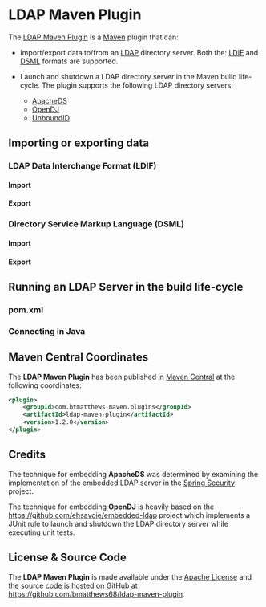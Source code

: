 LDAP Maven Plugin
=================

The [LDAP Maven Plugin](http://ldap-maven-plugin.btmatthews.com/) is a [Maven](http://maven.apache.org) plugin that
can:

* Import/export data to/from an [LDAP](http://en.wikipedia.org/wiki/LDAP) directory server. Both the:
  [LDIF](http://en.wikipedia.org/wiki/LDIF) and [DSML](http://en.wikipedia.org/wiki/Directory_Service_Markup_Language)
  formats are supported.

* Launch and shutdown a LDAP directory server in the Maven build life-cycle. The plugin supports the following LDAP
  directory servers:

  * [ApacheDS](http://directory.apache.org/apacheds/)
  * [OpenDJ](http://opendj.forgerock.org/)
  * [UnboundID](https://www.unboundid.com/products/ldap-sdk/)

Importing or exporting data
---------------------------

### LDAP Data Interchange Format (LDIF)

#### Import

#### Export

### Directory Service Markup Language (DSML)

#### Import

#### Export

Running an LDAP Server in the build life-cycle
----------------------------------------------

### pom.xml

### Connecting in Java

Maven Central Coordinates
-------------------------
The **LDAP Maven Plugin** has been published in [Maven Central](http://search.maven.org) at the following
coordinates:

```xml
<plugin>
    <groupId>com.btmatthews.maven.plugins</groupId>
    <artifactId>ldap-maven-plugin</artifactId>
    <version>1.2.0</version>
</plugin>
```

Credits
-------
The technique for embedding **ApacheDS** was determined by examining the implementation of the embedded LDAP server in
the [Spring Security](http://www.springsource.org/spring-security) project.

The technique for embedding **OpenDJ** is heavily based on the https://github.com/ehsavoie/embedded-ldap project which
implements a JUnit rule to launch and shutdown the LDAP directory server while executing unit tests.

License & Source Code
---------------------
The **LDAP Maven Plugin** is made available under the
[Apache License](http://www.apache.org/licenses/LICENSE-2.0.html) and the source code is hosted on
[GitHub](http://github.com) at https://github.com/bmatthews68/ldap-maven-plugin.